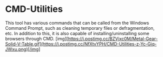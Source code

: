 # CMD-Utilities
This tool has various commands that can be called from the Windows Command Prompt, such as cleaning temporary files or defragmentation, etc. In addition to this, it is also capable of installing/uninstalling some browsers through CMD.
[img][https://i.postimg.cc/BZVjxc0M/Metal-Gear-Solid-V-Table.gif](https://i.postimg.cc/NfXtvYPH/CMD-Utilities-z-Yc-Giq-JWxu.png)[/img]
